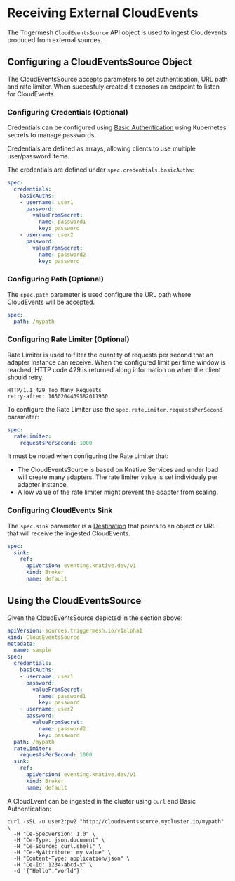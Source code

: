 # Receiving External CloudEvents

The Trigermesh `CloudEventsSource` API object is used to ingest Cloudevents produced from external sources.

## Configuring a CloudEventsSource Object

The CloudEventsSource accepts parameters to set authentication, URL path and rate limiter. When succesfuly created it exposes an endpoint to listen for CloudEvents.

### Configuring Credentials (Optional)

Credentials can be configured using [Basic Authentication](https://datatracker.ietf.org/doc/html/rfc2617) using Kubernetes secrets to manage passwords.

Credentials are defined as arrays, allowing clients to use multiple user/password items.

The credentials are defined under `spec.credentials.basicAuths`:

```yaml
spec:
  credentials:
    basicAuths:
    - username: user1
      password:
        valueFromSecret:
          name: password1
          key: password
    - username: user2
      password:
        valueFromSecret:
          name: password2
          key: password
```

### Configuring Path (Optional)

The `spec.path` parameter is used configure the URL path where CloudEvents will be accepted.

```yaml
spec:
  path: /mypath
```

### Configuring Rate Limiter (Optional)

Rate Limiter is used to filter the quantity of requests per second that an adapter instance can receive. When the configured limit per time window is reached, HTTP code 429 is returned along information on when the client should retry.

```console
HTTP/1.1 429 Too Many Requests
retry-after: 1650204469582011930
```

To configure the Rate Limiter use the `spec.rateLimiter.requestsPerSecond` parameter:

```yaml
spec:
  rateLimiter:
    requestsPerSecond: 1000
```

It must be noted when configuring the Rate Limiter that:

- The CloudEventsSource is based on Knative Services and under load will create many adapters. The rate limiter value is set individualy per adapter instance.
- A low value of the rate limiter might prevent the adapter from scaling.

### Configuring CloudEvents Sink

The `spec.sink` parameter is a [Destination](https://pkg.go.dev/knative.dev/pkg/apis/duck/v1#Destination) that points to an object or URL that will receive the ingested CloudEvents.

```yaml
spec:
  sink:
    ref:
      apiVersion: eventing.knative.dev/v1
      kind: Broker
      name: default
```

## Using the CloudEventsSource

Given the CloudEventsSource depicted in the section above:

```yaml
apiVersion: sources.triggermesh.io/v1alpha1
kind: CloudEventsSource
metadata:
  name: sample
spec:
  credentials:
    basicAuths:
    - username: user1
      password:
        valueFromSecret:
          name: password1
          key: password
    - username: user2
      password:
        valueFromSecret:
          name: password2
          key: password
  path: /mypath
  rateLimiter:
    requestsPerSecond: 1000
  sink:
    ref:
      apiVersion: eventing.knative.dev/v1
      kind: Broker
      name: default
```

A CloudEvent can be ingested in the cluster using `curl` and Basic Authentication:

```console
curl -sSL -u user2:pw2 "http://cloudeventssource.mycluster.io/mypath" \
  -H "Ce-Specversion: 1.0" \
  -H "Ce-Type: json.document" \
  -H "Ce-Source: curl.shell" \
  -H "Ce-MyAttribute: my value" \
  -H "Content-Type: application/json" \
  -H "Ce-Id: 1234-abcd-x" \
  -d '{"Hello":"world"}'
```

